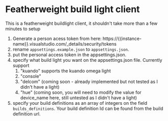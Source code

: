 # Featherweight build light client
This is a featherweight buildlight client, it shouldn't take more than a few minutes to setup
1. Generate a person acess token from here: https://{{instance-name}}.visualstudio.com/_details/security/tokens
2. rename `appsettings.example.json` to `appsettings.json`.
3. put the personal access token in the appsettings.json.
4. specify what build light you want on the appsettings.json file. Currently support
   1. "kuando" supports the kuando omega light
   2. "console"
   3. "delcom" (coming soon - already implemented but not tested as I didn't have a light)
   4. "hue" (coming soon, you will need to modify the value for device_name here, still untested as I didn't have a light)
5. specify your build definitions as an array of integers on the field `builds_definitions`. Your build definition Id can be found from the build definition url. 
